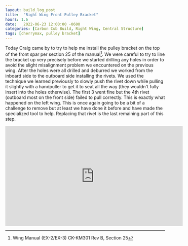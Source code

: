 ```yaml
---
layout: build_log_post
title:  "Right Wing Front Pulley Bracket"
hours: 1.6
date:   2022-06-23 12:00:00 -0600
categories: [Carbon Cub Build, Right Wing, Central Structure]
tags: [cherrymax, pulley bracket]
---
```


Today Craig came by to try to help me install the pulley bracket on the top of the front spar per section 25 of the manual[^section-25-ref]. We were careful to try to line the bracket up very precisely before we started drilling any holes in order to avoid the slight misalignment problem we encountered on the previous wing. After the holes were all drilled and deburred we worked from the inboard side to the outboard side installing the rivets. We used the technique we learned previously to slowly push the rivet down while pulling it slightly with a handpuller to get it to seat all the way (they wouldn't fully insert into the holes otherwise). The first 3 went fine but the 4th rivet (outboard most on the front side) failed to pull correctly. This is exactly what happened on the left wing. This is once again going to be a bit of a challenge to remove but at least we have done it before and have made the specialized tool to help. Replacing that rivet is the last remaining part of this step.

<iframe width="560" height="315" src="https://www.youtube.com/embed/XP61g_0WtbI" title="YouTube video player" frameborder="0" allow="accelerometer; autoplay; clipboard-write; encrypted-media; gyroscope; picture-in-picture" allowfullscreen></iframe>

[^section-25-ref]: Wing Manual (EX-2/EX-3) CK-KM301 Rev B, Section 25